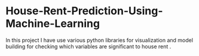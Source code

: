 # House-Rent-Prediction-Using-Machine-Learning
In this project I have use  various python libraries for visualization and model building for checking which variables are significant to house rent .
